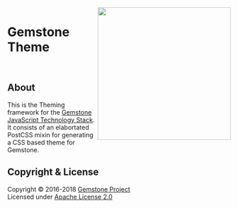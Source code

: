 
<img src="https://rawgit.com/gemstonejs/gemstone-artwork/master/gemstone-logo-white.svg" width="300" align="right" alt=""/>

Gemstone Theme
==============

<p/>
<img src="https://nodei.co/npm/gemstone-theme.png?downloads=true&stars=true" alt=""/>
<p/>
<img src="https://david-dm.org/rse/gemstone-theme.png" alt=""/>

About
-----

This is the Theming framework for the
[Gemstone JavaScript Technology Stack](http://gemstonejs.com).
It consists of an elabortated PostCSS mixin for generating
a CSS based theme for Gemstone.

Copyright &amp; License
-----------------------

Copyright &copy; 2016-2018 [Gemstone Project](http://gemstonejs.com)<br/>
Licensed under [Apache License 2.0](https://spdx.org/licenses/Apache-2.0)

